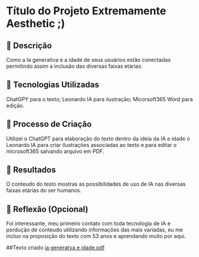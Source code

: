 # Título do Projeto Extremamente Aesthetic ;)

## 📒 Descrição
Como a Ia generativa e a idade de seus usuários estão conectadas permitindo assim a inclusão das diversas faixas etárias.

## 🤖 Tecnologias Utilizadas

ChatGPY para o texto;
Leonardo IA para ilustração;
Micorsoft365 Word para edição.


## 🧐 Processo de Criação
Utilizei o ChatGPT para elaboração do texto dentro da ideia da IA e idade o Leonardo IA para criar ilustrações associadas ao texto e para editar o microsoft365 salvando
arquivo em PDF.


## 🚀 Resultados
O conteudo do testo mostras as possibilidades de uso de IA nas diversas faixas etárias do ser humanos.


## 💭 Reflexão (Opcional)
Foi interessante, meu primeiro contato com toda tecnologia de IA e pordução de conteudo utilizando informações das mais variadas, eu me incluo na proposição do texto com 53 anos
e aprendando muito por aqui.

##Texto criado
[ia generatva e idade.pdf](https://github.com/user-attachments/files/18053366/ia.generatva.e.idade.pdf)
